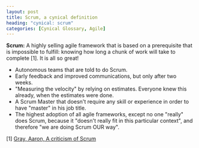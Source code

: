 ```yaml
---
layout: post
title: Scrum, a cynical definition
heading: "cynical: scrum"
categories: [Cynical Glossary, Agile]
---
```


**Scrum:** A highly selling agile framework that is based on a prerequisite that is impossible to fulfill: knowing how long a chunk of work will take to complete [1]. It is all so great!
- Autonomous teams that are told to do Scrum.
- Early feedback and improved communications, but only after two weeks.
- "Measuring the velocity" by relying on estimates. Everyone knew this already, when the estimates were done.
- A Scrum Master that doesn't require any skill or experience in order to have "master" in his job title.
- The highest adoption of all agile frameworks, except no one "really" does Scrum, because it "doesn't really fit in this particular context", and therefore "we are doing Scrum OUR way".

[1] [Gray, Aaron, A criticism of Scrum](https://www.aaron-gray.com/a-criticism-of-scrum/)